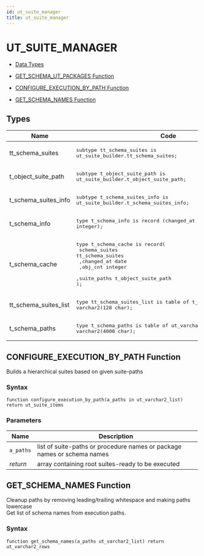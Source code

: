 ```yaml
---
id: ut_suite_manager
title: ut_suite_manager
---
```


# UT_SUITE_MANAGER


- [Data Types](#types)




- [GET_SCHEMA_UT_PACKAGES Function](#get_schema_ut_packages)
- [CONFIGURE_EXECUTION_BY_PATH Function](#configure_execution_by_path)
- [GET_SCHEMA_NAMES Function](#get_schema_names)

## Types<a name="types"></a>

Name | Code | Description
--- | --- | ---
tt_schema_suites | <pre>subtype tt_schema_suites is ut_suite_builder.tt_schema_suites;</pre> | 
t_object_suite_path | <pre>subtype t_object_suite_path is ut_suite_builder.t_object_suite_path;</pre> | 
t_schema_suites_info | <pre>subtype t_schema_suites_info is ut_suite_builder.t_schema_suites_info;</pre> | 
t_schema_info | <pre>type t_schema_info is record (changed_at date, obj_cnt integer);</pre> | 
t_schema_cache | <pre>type t_schema_cache is record(<br />   schema_suites tt_schema_suites<br />  ,changed_at    date<br />  ,obj_cnt       integer<br />  ,suite_paths   t_object_suite_path<br />);</pre> | 
tt_schema_suites_list | <pre>type tt_schema_suites_list is table of t_schema_cache index by varchar2(128 char);</pre> | 
t_schema_paths | <pre>type t_schema_paths is table of ut_varchar2_list index by varchar2(4000 char);</pre> | 










 
## CONFIGURE_EXECUTION_BY_PATH Function<a name="configure_execution_by_path"></a>


<p>
<p>Builds a hierarchical suites based on given suite-paths</p>
</p>

### Syntax
```plsql
function configure_execution_by_path(a_paths in ut_varchar2_list) return ut_suite_items
```

### Parameters
Name | Description
--- | ---
`a_paths` | list of suite-paths or procedure names or package names or schema names
*return* | array containing root suites-ready to be executed
 
 





 
## GET_SCHEMA_NAMES Function<a name="get_schema_names"></a>


<p>
<p>Cleanup paths by removing leading/trailing whitespace and making paths lowercase<br />Get list of schema names from execution paths.</p>
</p>

### Syntax
```plsql
function get_schema_names(a_paths ut_varchar2_list) return ut_varchar2_rows
```

 





 
